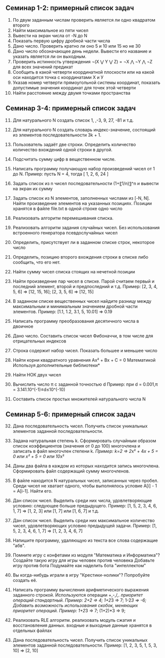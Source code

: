 ## Семинар 1-2: примерный список задач
1.	По двум заданным числам проверить является ли одно квадратом второго 
2.  Найти максимальное из пяти чисел
3.	Вывести на экран числа от -N до N
4.	Показать первую цифру дробной части числа
5.	Дано число. Проверить кратно ли оно 5 и 10 или 15 но не 30
6.	Дано число обозначающее день недели. Вывести его название и указать является ли он выходным.
7.	Проверить истинность утверждения ¬(X ⋁ Y ⋁ Z) = ¬X ⋀ ¬Y ⋀ ¬Z для всех значений предикат
8.	Сообщить в какой четверти координатной плоскости или на какой оси находится точка с координатами Х и У 
9.	Указав номер четверти прямоугольной системы координат, показать допустимые значения координат для точек этой четверти
10.	Найти расстояние между двумя точками пространства
## Семинар 3-4: примерный список задач
11.	Для натурального N создать список 1, ,-3, 9, 27, -81 и т.д.
12.	Для натурального N создать словарь индекс-значение, состоящий из элементов последовательности 3k + 1.
13.	Пользователь задаёт две строки. Определить количество количество вхождений одной строки в другой.
14.	Подсчитать сумму цифр в вещественном числе.
15.	Написать программу получающую набор произведений чисел от 1 до N.
Пример: пусть N = 4, тогда
[ 1, 2, 6, 24 ]
16.	Задать список из n чисел последовательности (1+〖1/n)〗^n и вывести на экран их сумму
17.	Задать список из N элементов, заполненных числами из [-N, N]. Найти произведение элементов на указанных позициях. Позиции хранятся в файле file.txt в одной строке одно число
18.	Реализовать алгоритм перемешивания списка. 
19.	Реализовать алгоритм задания случайных чисел. Без использования встроенного генератора псевдослучайных чисел
20.	Определить, присутствует ли в заданном списке строк, некоторое число 
21.	Определить, позицию второго вхождения строки в списке либо сообщить, что его нет.
22.	Найти сумму чисел списка стоящих на нечетной позиции
23.	Найти произведение пар чисел в списке. Парой считаем первый и последний элемент, второй и предпоследний и т.д. Пример: [2, 3, 4, 5, 6] => [12, 15, 16]; [2, 3, 5, 6] => [12, 15] 
24.	В заданном списке вещественных чисел найдите разницу между максимальным и минимальным значением дробной части элементов. Пример: [1.1, 1.2, 3.1, 5, 10.01] => 0.19
25.	Написать программу преобразования десятичного числа в двоичное
26.	Дано число. Составить список чисел Фибоначчи, в том числе для отрицательных индексов
27.	Строка содержит набор чисел. Показать большее и меньшее число
28.	Найти корни квадратного уравнения Ax² + Bx + C = 0
	Математикой
	Используя дополнительные библиотеки*
29.	Найти НОК двух чисел
30.	Вычислить число π c заданной точностью d
	Пример: при d = 0.001,π = 3.141.10^(-1)≤d≤10^(-10)

31.	Составить список простых множителей натурального числа N
## Семинар 5-6: примерный список задач
32.	Дана последовательность чисел. Получить список уникальных элементов заданной последовательности.
33.	Задана натуральная степень k. Сформировать случайным образом список коэффициентов (значения от 0 до 100) многочлена и записать в файл многочлен степени k. *Пример: k=2 => 2*x² + 4*x + 5 = 0 или x² + 5 = 0 или 10*x²
34.	Даны два файла в каждом из которых находится запись многочлена. Сформировать файл содержащий сумму многочленов.
35.	В файле находится N натуральных чисел, записанных через пробел. Среди чисел не хватает одного, чтобы выполнялось условие A[i] - 1 = A[i-1]. Найти его.
36.	Дан список чисел. Выделить среди них числа, удовлетворяющие условию: следующее больше предыдущего. Пример: [1, 5, 2, 3, 4, 6, 1, 7] => [1, 2, 3] или [1, 7] или [1, 6, 7] и т.д.
37.	Дан список чисел. Выделить среди них максимальное количество чисел, удовлетворяющих условию предыдущей задачи. Пример: [1, 5, 2, 3, 4, 6, 1, 7] => [1, 2, 3, 4, 6, 7]
38.	Напишите программу, удаляющую из текста все слова содержащие "абв".
39.	Помните игру с конфетами из модуля "Математика и Информатика"? Создайте такую игру для игры человек против человека
	Добавьте игру против бота
	Подумайте как наделить бота "интеллектом" 
40.	Вы когда-нибудь играли в игру "Крестики-нолики"? Попробуйте создать её.
41.	Написать программу вычисления арифметического выражения заданного строкой. Используются операции +,-,/,*. приоритет операций стандартный. Пример: 2+2 => 4; 1+2*3 => 7; 1-2*3 => -6; 	Добавить возможность использования скобок, меняющих приоритет операций. Пример: 1+2*3 => 7; (1+2)*3 => 9;
42.	Реализовать RLE алгоритм. реализовать модуль сжатия и восстановления данных.
	входные и выходные данные хранятся в отдельных файлах

43. Дана последовательность чисел. Получить список уникальных элементов заданной последовательности.
Пример: [1, 2, 3, 5, 1, 5, 3, 10] => [2, 10]

